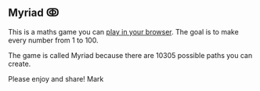## Myriad ↂ

This is a maths game you can [play in your browser](https://https://myriad-game.com). 
The goal is to make every number from 1 to 100.

The game is called Myriad because there are 10305 possible paths you can create.

Please enjoy and share! 
Mark